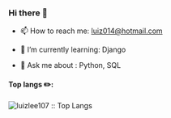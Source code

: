 ### Hi there 👋


- 📫 How to reach me: luiz014@hotmail.com

- 🌱 I’m currently learning: Django
- 💬 Ask me about : Python, SQL           

<!-- <img src="https://cdn.jsdelivr.net/gh/devicons/devicon/icons/linux/linux-original.svg" width="40" height="40"/> -->



<h4 align="left">Top langs ✏️:</h4>

<p align="left"><img src="https://github-readme-stats.vercel.app/api/top-langs/?username=luizlee107&langs_count=10&theme=tokyonight&layout=compact" alt="luizlee107 :: Top Langs" /></p>
